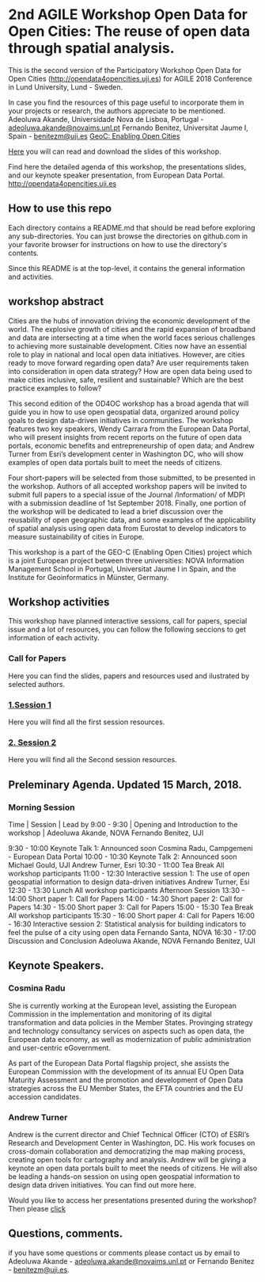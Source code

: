 # 2nd AGILE Workshop Open Data for Open Cities: The reuse of open data through spatial analysis.

This is the second version of the Participatory Workshop Open Data for Open Cities (http://opendata4opencities.uji.es) for AGILE 2018 Conference in  Lund University, Lund - Sweden.

In case you find the resources of this page useful to incorporate them in your projects or research, the authors appreciate to be mentioned.  
Adeoluwa Akande, Universidade Nova de Lisboa, Portugal - adeoluwa.akande@novaims.unl.pt
Fernando Benitez, Universitat Jaume I, Spain - benitezm@uji.es
[GeoC: Enabling Open Cities](http://geo-c.eu/)

[Here](Soon) you will can read and download the slides of this workshop.

Find here the detailed agenda of this workshop, the presentations slides, and our keynote speaker presentation, from European Data Portal. http://opendata4opencities.uji.es

## How to use this repo

Each directory contains a README.md that should be read before exploring any sub-directories. You can just browse the directories on github.com in your favorite browser for instructions on how to use the directory's contents.

Since this README is at the top-level, it contains the general information and activities.

## workshop abstract

Cities are the hubs of innovation driving the economic development of the world. The explosive growth of cities and the rapid expansion of broadband and data are intersecting at a time when the world faces serious challenges to achieving more sustainable development. Cities now have an essential role to play in national and local open data initiatives. However, are cities ready to move forward regarding open data? Are user requirements taken into consideration in open data strategy? How are open data being used to make cities inclusive, safe, resilient and sustainable? Which are the best practice examples to follow?

This second edition of the OD4OC workshop has a broad agenda that will guide you in how to use open geospatial data, organized around policy goals to design data-driven initiatives in communities. The workshop features two key speakers, Wendy Carrara from the European Data Portal, who will present insights from recent reports on the future of open data portals, economic benefits and entrepreneurship of open data; and Andrew Turner from Esri’s development center in Washington DC, who will show examples of open data portals built to meet the needs of citizens.

Four short-papers will be selected from those submitted, to be presented in the workshop. Authors of all accepted workshop papers will be invited to submit full papers to a special issue of the Journal /Information/ of MDPI with a submission deadline of 1st September 2018. Finally, one portion of the workshop will be dedicated to  lead a brief discussion over the reusability of open geographic data, and some examples of the applicability of spatial analysis using open data from Eurostat to develop indicators to measure sustainability of cities in Europe.

This workshop is a part of the GEO-C (Enabling Open Cities) project which is a joint European project between three universities: NOVA Information Management School in Portugal, Universitat Jaume I in Spain, and the Institute for Geoinformatics in Münster, Germany.


## Workshop activities

This workshop have planned interactive sessions, call for papers, special issue and a lot of resources, you can follow the following seccions to get information of each activity.

### Call for Papers

Here you can find the slides, papers and resources used and ilustrated by selected authors.  

### [1.Session 1](REF)

Here you will find all the first session resources.

### [2. Session 2 ](REF)

Here you will find all the Second session resources.

## Preleminary Agenda. Updated 15 March, 2018.

### Morning Session

Time | Session | Lead by
9:00 - 9:30  | 
Opening and Introduction to the workshop
 |  Adeoluwa Akande, NOVA
Fernando Benitez, UJI

9:30 - 10:00
Keynote Talk 1: Announced soon
Cosmina Radu, Campgemeni - 
European Data Portal
10:00 - 10:30
Keynote Talk 2: Announced soon
Michael Gould, UJI
Andrew Turner, Esri
10:30 - 11:00
Tea Break
All workshop participants
11:00 - 12:30
Interactive session 1: The use of open geospatial information to design data-driven initiatives
Andrew Turner, Esi
12:30 - 13:30
Lunch
All workshop participants
Afternoon Session
13:30 - 14:00
Short paper 1: Call for Papers
14:00 - 14:30
Short paper 2: Call for Papers
14:30 - 15:00
Short paper 3: Call for Papers
15:00 - 15:30
Tea Break
All workshop participants
15:30 - 16:00
Short paper 4: Call for Papers
16:00 - 16:30
Interactive session 2: Statistical analysis for building indicators to feel the pulse of a city using open data
Fernando Santa, NOVA
16:30 - 17:00
Discussion and Conclusion
Adeoluwa Akande, NOVA
Fernando Benitez, UJI

## Keynote Speakers. 

### Cosmina Radu

She is currently working at the European level, assisting the European Commission in the implementation and monitoring of its digital transformation and data policies in the Member States. Provinging strategy and technology consultancy services on aspects such as open data, the European data economy, as well as modernization of public administration and user-centric eGovernment.

As part of the European Data Portal flagship project, she assists the European Commission with the development of its annual EU Open Data Maturity Assessment and the promotion and development of Open Data strategies across the EU Member States, the EFTA countries and the EU accession candidates.


### Andrew Turner

Andrew is the current director and Chief Technical Officer (CTO) of ESRI’s Research and Development Center in Washington, DC. His work focuses on cross-domain collaboration and democratizing the map making process, creating open tools for cartography and analysis. Andrew will be giving a keynote an open data portals built to meet the needs of citizens. He will also be leading a hands-on session on using open geospatial information to design data driven initiatives. You can find out more here.


Would you like to access her presentations presented during the workshop? Then please [click](http://opendata4opencities.uji.es/)  

## Questions, comments.

if you have some questions or comments please contact us by email to Adeoluwa Akande - adeoluwa.akande@novaims.unl.pt or Fernando Benitez - benitezm@uji.es.
